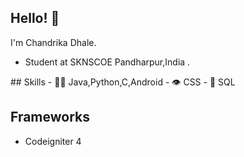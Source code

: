 ## Hello! 👋
I'm Chandrika Dhale.
- Student at SKNSCOE Pandharpur,India .


</p>
## Skills
- 👨‍💻 Java,Python,C,Android
- 👁️ CSS
- 💽 SQL

## Frameworks
- Codeigniter 4 






<!---
CHANDRIKA5687/CHANDRIKA5687 is a ✨ special ✨ repository because its `README.md` (this file) appears on your GitHub profile.
You can click the Preview link to take a look at your changes.
--->

